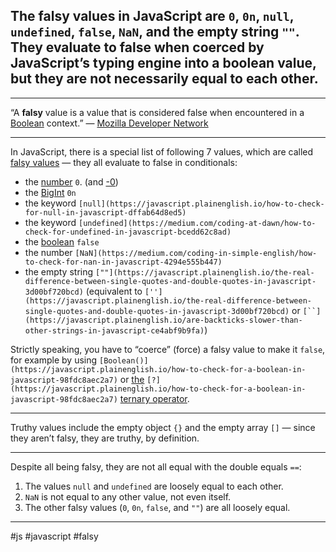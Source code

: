 
## The falsy values in JavaScript are `0`, `0n`, `null`, `undefined`, `false`, `NaN`, and the empty string `""`. They evaluate to false when coerced by JavaScript’s typing engine into a boolean value, but they are not necessarily equal to each other.
***
“A **falsy** value is a value that is considered false when encountered in a [Boolean](https://developer.mozilla.org/en-US/docs/Glossary/Boolean) context.” — [Mozilla Developer Network](https://developer.mozilla.org/en-US/docs/Glossary/Falsy)
***
In JavaScript, there is a special list of following 7 values, which are called [falsy values](https://developer.mozilla.org/en-US/docs/Glossary/Falsy) — they all evaluate to false in conditionals:

-   the [number](https://medium.com/coding-in-simple-english/how-to-check-for-nan-in-javascript-4294e555b447) `0`. (and [-0](https://medium.com/coding-at-dawn/is-negative-zero-0-a-number-in-javascript-c62739f80114))
-   the [BigInt](https://levelup.gitconnected.com/how-to-check-if-a-number-is-a-bigint-in-javascript-6d658be6e89c) `0n`
-   the keyword `[null](https://javascript.plainenglish.io/how-to-check-for-null-in-javascript-dffab64d8ed5)`
-   the keyword `[undefined](https://medium.com/coding-at-dawn/how-to-check-for-undefined-in-javascript-bcedd62c8ad)`
-   the [boolean](https://javascript.plainenglish.io/how-to-check-for-a-boolean-in-javascript-98fdc8aec2a7) `false`
-   the number `[NaN](https://medium.com/coding-in-simple-english/how-to-check-for-nan-in-javascript-4294e555b447)`
-   the empty string `[""](https://javascript.plainenglish.io/the-real-difference-between-single-quotes-and-double-quotes-in-javascript-3d00bf720bcd)` (equivalent to `[''](https://javascript.plainenglish.io/the-real-difference-between-single-quotes-and-double-quotes-in-javascript-3d00bf720bcd)` or `[``](https://javascript.plainenglish.io/are-backticks-slower-than-other-strings-in-javascript-ce4abf9b9fa)`)

Strictly speaking, you have to “coerce” (force) a falsy value to make it `false`, for example by using `[Boolean()](https://javascript.plainenglish.io/how-to-check-for-a-boolean-in-javascript-98fdc8aec2a7)` or [the](https://javascript.plainenglish.io/how-to-check-for-a-boolean-in-javascript-98fdc8aec2a7) `[?](https://javascript.plainenglish.io/how-to-check-for-a-boolean-in-javascript-98fdc8aec2a7)` [ternary operator](https://javascript.plainenglish.io/how-to-check-for-a-boolean-in-javascript-98fdc8aec2a7).
***
Truthy values include the empty object `{}` and the empty array `[]` — since they aren’t falsy, they are truthy, by definition.
***
Despite all being falsy, they are not all equal with the double equals `==`:

1.  The values `null` and `undefined` are loosely equal to each other.
2.  `NaN` is not equal to any other value, not even itself.
3.  The other falsy values (`0`, `0n`, `false`, and `""`) are all loosely equal.
***



#js #javascript #falsy 